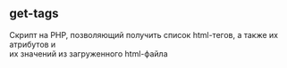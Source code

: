 ## get-tags ##  
  
Скрипт на PHP, позволяющий получить список html-тегов, а также их атрибутов и   
их значений из загруженного html-файла
